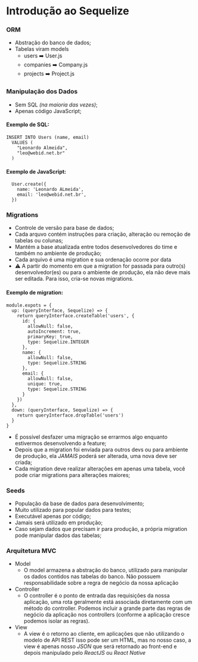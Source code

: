 # Introdução ao Sequelize

### ORM
* Abstração do banco de dados;
* Tabelas viram models
  * users :arrow_right: User.js
  * companies :arrow_right: Company.js
  * projects :arrow_right: Project.js

### Manipulação dos Dados
* Sem SQL *(na maioria das vezes)*;
* Apenas código JavaScript;

#### Exemplo de SQL:
```
INSERT INTO Users (name, email)
  VALUES (
    "Leonardo Almeida",
    "leo@webid.net.br"
  )
```

#### Exemplo de JavaScript:
```
  User.create({
    name: 'Leonardo ALmeida',
    email: 'leo@webid.net.br',
  })
  ```

### Migrations
* Controle de versão para base de dados;
* Cada arquvo contém instruções para criação, alteração ou remoção de tabelas ou colunas;
* Mantém a base atualizada entre todos desenvolvedores do time e também no ambiente de produção;
* Cada arquivo é uma migration e sua ordenação ocorre por data
* :warning: A partir do momento em que a migration for passada para outro(s) desenvolvedor(es) ou para o ambiente de produção, ela não deve mais ser editada. Para isso, cria-se novas migrations.

#### Exemplo de migration:
```
module.expots = {
  up: (queryInterface, Sequelize) => {
    return queryInterface.createTable('users', {
      id: {
        allowNull: false,
        autoIncrement: true,
        primaryKey: true,
        type: Sequelize.INTEGER
      },
      name: {
        allowNull: false,
        type: Sequelize.STRING
      },
      email: {
        allowNull: false,
        unique: true,
        type: Sequelize.STRING
      }
    })
  },
  down: (queryInterface, Sequelize) => {
    return queryInterface.dropTable('users')
  }
}
```
* É possível desfazer uma migração se errarmos algo enquanto estivermos desenvolvendo a feature;
* Depois que a migration foi enviada para outros devs ou para ambiente de produção, ela *JAMAIS* poderá ser alterada, uma nova deve ser criada;
* Cada migration deve realizar alterações em apenas uma tabela, você pode criar migrations para alterações maiores;

### Seeds
* População da base de dados para desenvolvimento;
* Muito utilizado para popular dados para testes;
* Executável apenas por código;
* Jamais será utilizado em produção;
* Caso sejam dados que precisam ir para produção, a própria migration pode manipular dados das tabelas;

### Arquitetura MVC
* Model
  * O model armazena a abstração do banco, utilizado para manipular os dados contidos nas tabelas do banco. Não possuem responsabilidade sobre a regra de negócio da nossa aplicação
* Controller
  * O controller é o ponto de entrada das requisições da nossa aplicação, uma rota geralmente está associada diretamente com um método do controller. Podemos incluir a grande parte das regras de negócio da aplicação nos controllers (conforme a aplicação cresce podemos isolar as regras).
* View
  * A view é o retorno ao cliente, em aplicações que não utilizando o modelo de API REST isso pode ser um HTML, mas no nosso caso, a view é apenas nosso *JSON* que será retornado ao front-end e depois manipulado pelo *ReactJS* ou *React Native*